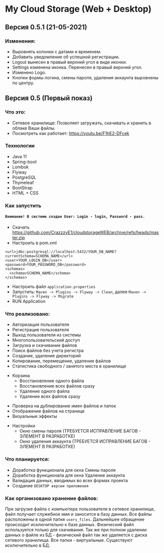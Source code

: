 # My Cloud Storage (Web + Desktop)

## Версия 0.5.1 (21-05-2021)
### Изменения:
- Выровнять колонки с датами и временем.
- Добавить уведомление об успешной регистрации.
- Logout вынесен в правый верхний угол в виде иконки.
- Settings изменена иконка. Перенесен в правый верхний угол.
- Изменено Logo.
- Кнопки формы логина, смены пароля, удаления аккаунта выровнены по центру.

## Версия 0.5 (Первый показ)

### Что это:
- Сетевое хранилище: Позволяет загружать, скачивать и хранить в облаке Ваши файлы.
- Посмотреть как работает: https://youtu.be/F1hE2-DFcek

### Технологии
- Java 11 
- Spring-boot 
- Lombok
- Flyway 
- PostgreSQL 
- Thymeleaf
- BootStrap
- HTML + CSS

### Как запустить
#### `Внимание! В системе создан User: Login - login, Password - pass.`
- Скачать https://github.com/CrazzzyE1/cloudstorageWEB/archive/refs/heads/master.zip
- Настроить в pom.xml
```
<url>jdbc:postgresql://localhost:5432/YOUR_DB_NAME?currentSchema=SCHEMA_NAME</url>
<user>YOUR_LOGIN_DB</user>
<password>YOUR_PASSWORD_DB</password>
<schemas>
  <schema>SCHEMA_NAME</schema>
</schemas>
```
- Настроить файл `application.properties`
- Запустить: `Maven -> Plugins -> Flyway -> Clean`, далее `Maven -> Plugins -> Flyway -> Migrate`
- RUN Application

### Что реализовано:
- Авторизация пользователя
- Регистрация пользователя
- Выход пользователя из системы
- Многопользовательский доступ
- Загрузка и скачивание файлов
- Поиск файлов без учета регистра
- Создание, удаление директорий
- Копирование, перемещение, удаление файлов
- Статистика свободного / занятого места в хранилище
+ Корзина
  - Восстановление одного файла
  - Восстановление всех файлов сразу
  - Удаление одного файла
  - Удаление всех файлов сразу
- Проверка на дублирование имен файлов и папок
- Отображение файлов на странице
- Визуальные эффекты
+ Настройки
  - Окно смены пароля      (ТРЕБУЕТСЯ ИСПРАВЛЕНИЕ БАГОВ - ЭЛЕМЕНТ В РАЗРАБОТКЕ)
  - Окно удаления аккаунта (ТРЕБУЕТСЯ ИСПРАВЛЕНИЕ БАГОВ - ЭЛЕМЕНТ В РАЗРАБОТКЕ)
  
### Что планируется:
- Доработка функционала для окна Смены пароля
- Доработка функционала для окна Удаление аккаунта
- Валидация данных, вводимых во всех формах проекта
- Создание `DESKTOP версии приложения`

### Как организовано хранение файлов:
При загрузке файла с компьютера пользователя в сетевое хранилище, файл получает служебное имя и заносится в базу данных.
Все файлы расположены в одной папке `users_files`.
Дальнейшее обращение происходит исключительно к базе данных. 
Физический файл используется только для скачивания.
Так же при полном удалении данных о файле из БД - физический файл так же удаляется с диска сетевого хранилища.
Все папки - виртуальные. Существуют исключительно в БД.
